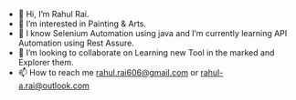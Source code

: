 - 👋 Hi, I’m Rahul Rai.
- 👀 I’m interested in Painting & Arts.
- 🌱 I know Selenium Automation using java and I’m currently learning API Automation using Rest Assure.
- 💞️ I’m looking to collaborate on Learning new Tool in the marked and Explorer them.
- 📫 How to reach me rahul.rai606@gmail.com or rahul-a.rai@outlook.com

<!---
Rahulrai110/Rahulrai110 is a ✨ special ✨ repository because its `README.md` (this file) appears on your GitHub profile.
You can click the Preview link to take a look at your changes.
--->
